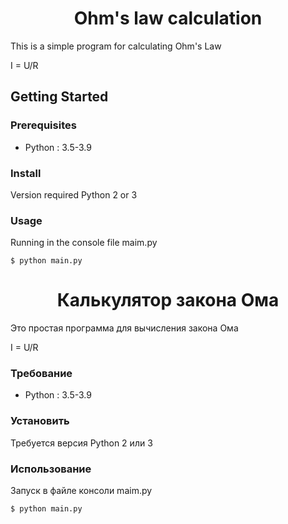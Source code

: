 <h1 align="center"> Ohm's law calculation </h1>

This is a simple program for calculating Ohm's Law

I = U/R

## Getting Started

### Prerequisites

- Python : 3.5-3.9

### Install

Version required Python 2 or 3

### Usage

Running in the console file maim.py

```
$ python main.py
```

<h1 align="center"> Калькулятор закона Ома </h1>

Это простая программа для вычисления закона Ома

I = U/R

### Требование

- Python : 3.5-3.9

### Установить

Требуется версия Python 2 или 3

### Использование

Запуск в файле консоли maim.py

```
$ python main.py
```
